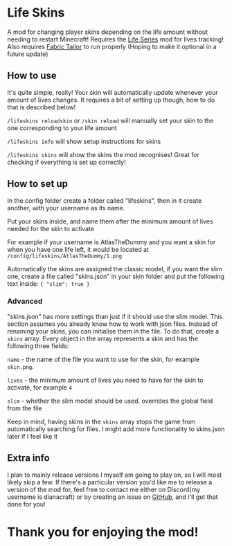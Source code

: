 # Life Skins
A mod for changing player skins depending on the life amount without needing to restart Minecraft! Requires the [Life Series](https://modrinth.com/mod/life-series/) mod for lives tracking! Also requires [Fabric Tailor](https://modrinth.com/mod/fabrictailor/) to run properly (Hoping to make it optional in a future update)

## How to use
It's quite simple, really! Your skin will automatically update whenever your amount of lives changes. It requires a bit of setting up though, how to do that is described below!

`/lifeskins reloadskin` or `/skin reload` will manually set your skin to the one corresponding to your life amount

`/lifeskins info` will show setup instructions for skins

`/lifeskins skins` will show the skins the mod recognises! Great for checking if everything is set up correctly!

## How to set up
In the config folder create a folder called "lifeskins", then in it create another, with your username as its name.

Put your skins inside, and name them after the minimum amount of lives needed for the skin to activate

For example if your username is AtlasTheDummy and you want a skin for when you have one life left, it would be located at `/config/lifeskins/AtlasTheDummy/1.png`

Automatically the skins are assigned the classic model, if you want the slim one, create a file called "skins.json" in your skin folder and put the following text inside: `{ "slim": true }`
### Advanced
"skins.json" has more settings than just if it should use the slim model. This section assumes you already know how to work with json files. Instead of renaming your skins, you can initialise them in the file. To do that, create a `skins` array. Every object in the array represents a skin and has the following three fields:

`name` - the name of the file you want to use for the skin, for example `skin.png`.

`lives` - the minimum amount of lives you need to have for the skin to activate, for example `4`

`slim` - whether the slim model should be used. overrides the global field from the file

Keep in mind, having skins in the `skins` array stops the game from automatically searching for files.
I might add more functionality to skins.json later if I feel like it

## Extra info
I plan to mainly release versions I myself am going to play on, so I will most likely skip a few. If there's a particular version you'd like me to release a version of the mod for, feel free to contact me either on Discord(my username is dianacraft) or by creating an issue on [GitHub](https://github.com/DianacraftGaming/lifeskins/issues), and I'll get that done for you!
# Thank you for enjoying the mod!
